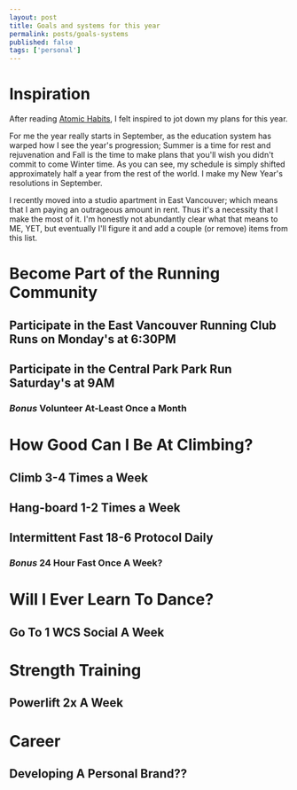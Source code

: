 ```yaml
---
layout: post
title: Goals and systems for this year
permalink: posts/goals-systems
published: false
tags: ['personal']
---
```


# Inspiration
After reading [Atomic Habits](https://www.goodreads.com/book/show/40121378-atomic-habits), I felt inspired to jot down my plans for this year.   

For me the year really starts in September, as the education system has warped how I see the year's progression; Summer is a time for rest and rejuvenation and Fall is the time to make plans that you'll wish you didn't commit to come Winter time.
As you can see, my schedule is simply shifted approximately half a year from the rest of the world. I make my New Year's resolutions in September.   

I recently moved into a studio apartment in East Vancouver; which means that I am paying an outrageous amount in rent. 
Thus it's a necessity that I make the most of it. I'm honestly not abundantly clear what that means to ME, YET, but eventually I'll figure it and add a couple (or remove) items from this list.


# Become Part of the Running Community
## Participate in the East Vancouver Running Club Runs on Monday's at 6:30PM
## Participate in the Central Park Park Run Saturday's at 9AM
### *Bonus* Volunteer At-Least Once a Month

# How Good Can I Be At Climbing?
## Climb 3-4 Times a Week 
## Hang-board 1-2 Times a Week
## Intermittent Fast 18-6 Protocol Daily
### *Bonus* 24 Hour Fast Once A Week?

# Will I Ever Learn To Dance?
## Go To 1 WCS Social A Week

# Strength Training
## Powerlift 2x A Week

# Career
## Developing A Personal Brand??